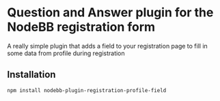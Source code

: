 # Question and Answer plugin for the NodeBB registration form

A really simple plugin that adds a field to your registration page to fill in some data from profile during registration

## Installation

    npm install nodebb-plugin-registration-profile-field
